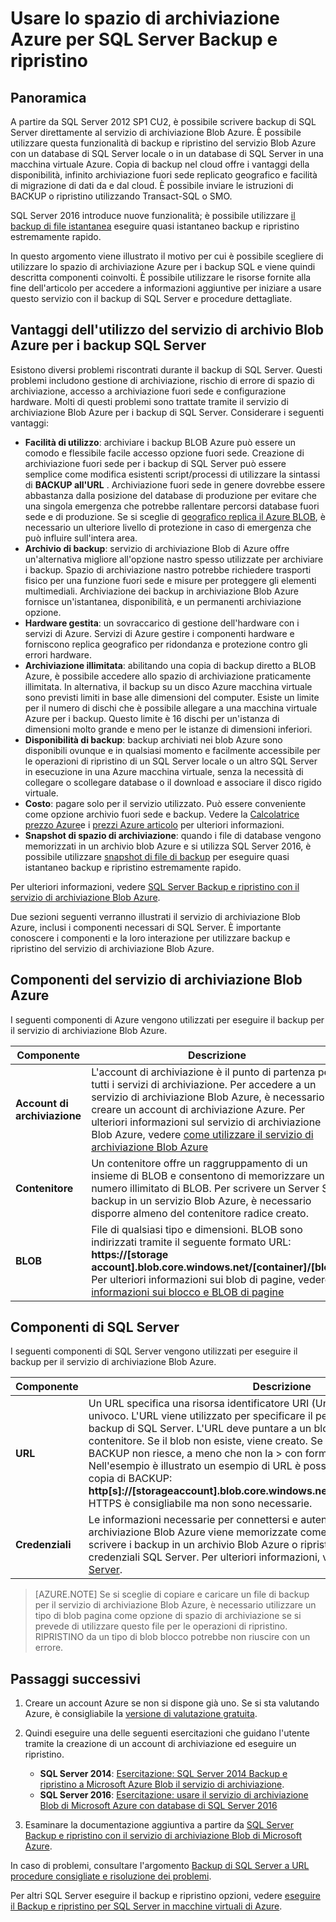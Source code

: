 <properties
    pageTitle="Come usare lo spazio di archiviazione Azure per SQL Server backup e ripristino | Microsoft Azure"
    description="Informazioni su come eseguire il backup di SQL Server per lo spazio di archiviazione di Azure. Vengono illustrati i vantaggi del backup dei database SQL di archiviazione Azure."
    services="virtual-machines-windows"
    documentationCenter=""
    authors="MikeRayMSFT"
    manager="jhubbard"
    tags="azure-service-management"/>

<tags
    ms.service="virtual-machines-windows"
    ms.devlang="na"
    ms.topic="article"
    ms.tgt_pltfrm="vm-windows-sql-server"
    ms.workload="infrastructure-services"
    ms.date="07/22/2016"
    ms.author="mikeray"/>

# <a name="use-azure-storage-for-sql-server-backup-and-restore"></a>Usare lo spazio di archiviazione Azure per SQL Server Backup e ripristino

## <a name="overview"></a>Panoramica

A partire da SQL Server 2012 SP1 CU2, è possibile scrivere backup di SQL Server direttamente al servizio di archiviazione Blob Azure. È possibile utilizzare questa funzionalità di backup e ripristino del servizio Blob Azure con un database di SQL Server locale o in un database di SQL Server in una macchina virtuale Azure. Copia di backup nel cloud offre i vantaggi della disponibilità, infinito archiviazione fuori sede replicato geografico e facilità di migrazione di dati da e dal cloud. È possibile inviare le istruzioni di BACKUP o ripristino utilizzando Transact-SQL o SMO.

SQL Server 2016 introduce nuove funzionalità; è possibile utilizzare [il backup di file istantanea](http://msdn.microsoft.com/library/mt169363.aspx) eseguire quasi istantaneo backup e ripristino estremamente rapido.

In questo argomento viene illustrato il motivo per cui è possibile scegliere di utilizzare lo spazio di archiviazione Azure per i backup SQL e viene quindi descritta componenti coinvolti. È possibile utilizzare le risorse fornite alla fine dell'articolo per accedere a informazioni aggiuntive per iniziare a usare questo servizio con il backup di SQL Server e procedure dettagliate.

## <a name="benefits-of-using-the-azure-blob-service-for-sql-server-backups"></a>Vantaggi dell'utilizzo del servizio di archivio Blob Azure per i backup SQL Server

Esistono diversi problemi riscontrati durante il backup di SQL Server. Questi problemi includono gestione di archiviazione, rischio di errore di spazio di archiviazione, accesso a archiviazione fuori sede e configurazione hardware. Molti di questi problemi sono trattate tramite il servizio di archiviazione Blob Azure per i backup di SQL Server. Considerare i seguenti vantaggi:

- **Facilità di utilizzo**: archiviare i backup BLOB Azure può essere un comodo e flessibile facile accesso opzione fuori sede. Creazione di archiviazione fuori sede per i backup di SQL Server può essere semplice come modifica esistenti script/processi di utilizzare la sintassi di **BACKUP all'URL** . Archiviazione fuori sede in genere dovrebbe essere abbastanza dalla posizione del database di produzione per evitare che una singola emergenza che potrebbe rallentare percorsi database fuori sede e di produzione. Se si sceglie di [geografico replica il Azure BLOB](../storage/storage-redundancy.md), è necessario un ulteriore livello di protezione in caso di emergenza che può influire sull'intera area.
- **Archivio di backup**: servizio di archiviazione Blob di Azure offre un'alternativa migliore all'opzione nastro spesso utilizzate per archiviare i backup. Spazio di archiviazione nastro potrebbe richiedere trasporti fisico per una funzione fuori sede e misure per proteggere gli elementi multimediali. Archiviazione dei backup in archiviazione Blob Azure fornisce un'istantanea, disponibilità, e un permanenti archiviazione opzione.
- **Hardware gestita**: un sovraccarico di gestione dell'hardware con i servizi di Azure. Servizi di Azure gestire i componenti hardware e forniscono replica geografico per ridondanza e protezione contro gli errori hardware.
- **Archiviazione illimitata**: abilitando una copia di backup diretto a BLOB Azure, è possibile accedere allo spazio di archiviazione praticamente illimitata. In alternativa, il backup su un disco Azure macchina virtuale sono previsti limiti in base alle dimensioni del computer. Esiste un limite per il numero di dischi che è possibile allegare a una macchina virtuale Azure per i backup. Questo limite è 16 dischi per un'istanza di dimensioni molto grande e meno per le istanze di dimensioni inferiori.
- **Disponibilità di backup**: backup archiviati nei blob Azure sono disponibili ovunque e in qualsiasi momento e facilmente accessibile per le operazioni di ripristino di un SQL Server locale o un altro SQL Server in esecuzione in una Azure macchina virtuale, senza la necessità di collegare o scollegare database o il download e associare il disco rigido virtuale.
- **Costo**: pagare solo per il servizio utilizzato. Può essere conveniente come opzione archivio fuori sede e backup. Vedere la [Calcolatrice prezzo Azure](http://go.microsoft.com/fwlink/?LinkId=277060 "Calcolatrice prezzi")e i [prezzi Azure articolo](http://go.microsoft.com/fwlink/?LinkId=277059 "prezzi articolo") per ulteriori informazioni.
- **Snapshot di spazio di archiviazione**: quando i file di database vengono memorizzati in un archivio blob Azure e si utilizza SQL Server 2016, è possibile utilizzare [snapshot di file di backup](http://msdn.microsoft.com/library/mt169363.aspx) per eseguire quasi istantaneo backup e ripristino estremamente rapido.

Per ulteriori informazioni, vedere [SQL Server Backup e ripristino con il servizio di archiviazione Blob Azure](http://go.microsoft.com/fwlink/?LinkId=271617).

Due sezioni seguenti verranno illustrati il servizio di archiviazione Blob Azure, inclusi i componenti necessari di SQL Server. È importante conoscere i componenti e la loro interazione per utilizzare backup e ripristino del servizio di archiviazione Blob Azure.

## <a name="azure-blob-storage-service-components"></a>Componenti del servizio di archiviazione Blob Azure

I seguenti componenti di Azure vengono utilizzati per eseguire il backup per il servizio di archiviazione Blob Azure.

| Componente               | Descrizione                          |
|---------------------|-------------------------------|
| **Account di archiviazione** | L'account di archiviazione è il punto di partenza per tutti i servizi di archiviazione. Per accedere a un servizio di archiviazione Blob Azure, è necessario creare un account di archiviazione Azure. Per ulteriori informazioni sul servizio di archiviazione Blob Azure, vedere [come utilizzare il servizio di archiviazione Blob Azure](https://azure.microsoft.com/develop/net/how-to-guides/blob-storage/) |
| **Contenitore** | Un contenitore offre un raggruppamento di un insieme di BLOB e consentono di memorizzare un numero illimitato di BLOB. Per scrivere un Server SQL backup in un servizio Blob Azure, è necessario disporre almeno del contenitore radice creato. |
| **BLOB** | File di qualsiasi tipo e dimensioni. BLOB sono indirizzati tramite il seguente formato URL: **https://[storage account].blob.core.windows.net/[container]/[blob]**. Per ulteriori informazioni sui blob di pagine, vedere [informazioni sui blocco e BLOB di pagine](http://msdn.microsoft.com/library/azure/ee691964.aspx) |

## <a name="sql-server-components"></a>Componenti di SQL Server

I seguenti componenti di SQL Server vengono utilizzati per eseguire il backup per il servizio di archiviazione Blob Azure.

| Componente               | Descrizione                          |
|---------------------|-------------------------------|
| **URL** | Un URL specifica una risorsa identificatore URI (Uniform) a un file di backup univoco. L'URL viene utilizzato per specificare il percorso e il nome del file di backup di SQL Server. L'URL deve puntare a un blob effettivo, non solo un contenitore. Se il blob non esiste, viene creato. Se si specifica un blob esistente, BACKUP non riesce, a meno che non la > con formato opzione specificata. Nell'esempio è illustrato un esempio di URL è possibile specificare il comando copia di BACKUP: **http[s]://[storageaccount].blob.core.windows.net/[container]/[FILENAME.bak]**. HTTPS è consigliabile ma non sono necessarie. |
| **Credenziali** | Le informazioni necessarie per connettersi e autenticazione al servizio di archiviazione Blob Azure viene memorizzate come credenziali.  Per SQL Server scrivere i backup in un archivio Blob Azure o ripristino del file, è necessario creare credenziali SQL Server. Per ulteriori informazioni, vedere [Credenziali di SQL Server](https://msdn.microsoft.com/library/ms189522.aspx). |

> [AZURE.NOTE] Se si sceglie di copiare e caricare un file di backup per il servizio di archiviazione Blob Azure, è necessario utilizzare un tipo di blob pagina come opzione di spazio di archiviazione se si prevede di utilizzare questo file per le operazioni di ripristino. RIPRISTINO da un tipo di blob blocco potrebbe non riuscire con un errore.

## <a name="next-steps"></a>Passaggi successivi

1. Creare un account Azure se non si dispone già uno. Se si sta valutando Azure, è consigliabile la [versione di valutazione gratuita](https://azure.microsoft.com/free/).

1. Quindi eseguire una delle seguenti esercitazioni che guidano l'utente tramite la creazione di un account di archiviazione ed eseguire un ripristino.

    - **SQL Server 2014**: [Esercitazione: SQL Server 2014 Backup e ripristino a Microsoft Azure Blob il servizio di archiviazione](https://msdn.microsoft.com/library/jj720558\(v=sql.120\).aspx).
    - **SQL Server 2016**: [Esercitazione: usare il servizio di archiviazione Blob di Microsoft Azure con database di SQL Server 2016](https://msdn.microsoft.com/library/dn466438.aspx)

1. Esaminare la documentazione aggiuntiva a partire da [SQL Server Backup e ripristino con il servizio di archiviazione Blob di Microsoft Azure](https://msdn.microsoft.com/library/jj919148.aspx).

In caso di problemi, consultare l'argomento [Backup di SQL Server a URL procedure consigliate e risoluzione dei problemi](https://msdn.microsoft.com/library/jj919149.aspx).

Per altri SQL Server eseguire il backup e ripristino opzioni, vedere [eseguire il Backup e ripristino per SQL Server in macchine virtuali di Azure](../virtual-machines/virtual-machines-windows-sql-backup-recovery.md).
